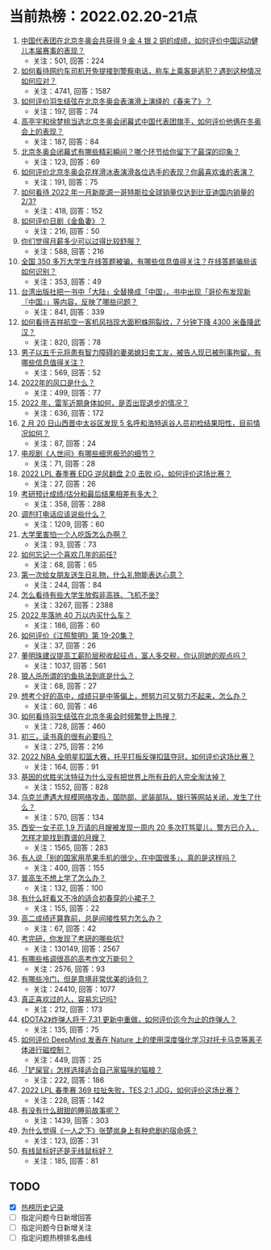 # 当前热榜：2022.02.20-21点
1. [中国代表团在北京冬奥会共获得 9 金 4 银 2 铜的成绩，如何评价中国运动健儿本届赛事的表现？](https://www.zhihu.com/question/517631325)
    * 关注：501, 回答：224
2. [如何看待网约车司机开免提接到警察电话，称车上乘客是逃犯？遇到这种情况如何应对？](https://www.zhihu.com/question/517443016)
    * 关注：4741, 回答：1587
3. [如何评价羽生结弦在北京冬奥会表演滑上演绎的《春来了》？](https://www.zhihu.com/question/517635703)
    * 关注：197, 回答：74
4. [高亭宇和徐梦桃当选北京冬奥会闭幕式中国代表团旗手，如何评价他俩在冬奥会上的表现？](https://www.zhihu.com/question/517606987)
    * 关注：187, 回答：84
5. [北京冬奥会闭幕式有哪些精彩瞬间？哪个环节给你留下了最深的印象？](https://www.zhihu.com/question/517680993)
    * 关注：123, 回答：69
6. [如何评价北京冬奥会花样滑冰表演滑各位选手的表现？你最喜欢谁的表演？](https://www.zhihu.com/question/517620184)
    * 关注：191, 回答：75
7. [如何看待 2022 年一月新能源一哥特斯拉全球销量仅达到比亚迪国内销量的 2/3?](https://www.zhihu.com/question/517222546)
    * 关注：418, 回答：152
8. [如何评价日剧《金鱼妻》？](https://www.zhihu.com/question/516461869)
    * 关注：216, 回答：50
9. [你们觉得月薪多少可以过得比较舒服？](https://www.zhihu.com/question/517236970)
    * 关注：588, 回答：216
10. [全国 350 多万大学生在线答题被骗，有哪些信息值得关注？在线答题骗局该如何识别？](https://www.zhihu.com/question/517285995)
    * 关注：353, 回答：49
11. [台湾出版社把一书中「大陆」全替换成「中国」，书中出现「哥伦布发现新『中国』」等内容，反映了哪些问题？](https://www.zhihu.com/question/517600602)
    * 关注：841, 回答：339
12. [如何看待吉祥航空一客机风挡现大面积蛛网裂纹，7 分钟下降 4300 米备降武汉？](https://www.zhihu.com/question/517618431)
    * 关注：820, 回答：78
13. [男子以五千元将患有智力障碍的妻弟媳妇卖工友，被告人现已被刑事拘留，有哪些信息值得关注？](https://www.zhihu.com/question/517429184)
    * 关注：569, 回答：52
14. [2022年的风口是什么？](https://www.zhihu.com/question/511953598)
    * 关注：499, 回答：77
15. [2022 年，雷军近期身体如何，是否出现退步的情况？](https://www.zhihu.com/question/509248391)
    * 关注：636, 回答：172
16. [2 月 20 日山西晋中太谷区发现 5 名呼和浩特返谷人员初检结果阳性，目前情况如何？](https://www.zhihu.com/question/517597598)
    * 关注：87, 回答：24
17. [电视剧《人世间》有哪些细思极恐的细节？](https://www.zhihu.com/question/509511198)
    * 关注：71, 回答：28
18. [2022 LPL 春季赛 EDG 逆风翻盘 2:0 击败 iG，如何评价这场比赛？](https://www.zhihu.com/question/517666544)
    * 关注：27, 回答：26
19. [考研预计成绩/估分和最后结果相差有多大？](https://www.zhihu.com/question/437945419)
    * 关注：358, 回答：288
20. [调剂打电话应该说些什么？](https://www.zhihu.com/question/373441114)
    * 关注：1209, 回答：60
21. [大学里害怕一个人吃饭怎么办啊？](https://www.zhihu.com/question/517673346)
    * 关注：93, 回答：73
22. [如何忘记一个喜欢几年的前任?](https://www.zhihu.com/question/515382129)
    * 关注：68, 回答：65
23. [第一次给女朋友送生日礼物，什么礼物能表达心意？](https://www.zhihu.com/question/264523011)
    * 关注：244, 回答：84
24. [怎么看待有些大学生放假非高铁、飞机不坐?](https://www.zhihu.com/question/517075226)
    * 关注：3267, 回答：2388
25. [2022 年落地 40 万以内买什么车？](https://www.zhihu.com/question/516897347)
    * 关注：186, 回答：60
26. [如何评价《江照黎明》第 19-20集？](https://www.zhihu.com/question/517538233)
    * 关注：37, 回答：26
27. [董明珠建议提高工薪阶层税收起征点，富人多交税，你认同她的观点吗？](https://www.zhihu.com/question/517621006)
    * 关注：1037, 回答：561
28. [狼人杀所谓的钓鱼执法到底是什么？](https://www.zhihu.com/question/512817436)
    * 关注：68, 回答：27
29. [想考个好的高中，成绩只是中等偏上，想努力可又努力不起来，怎么办？](https://www.zhihu.com/question/517636030)
    * 关注：60, 回答：46
30. [如何看待羽生结弦在北京冬奥会时频繁登上热搜？](https://www.zhihu.com/question/507514601)
    * 关注：728, 回答：460
31. [初三，读书真的很有必要吗？](https://www.zhihu.com/question/515460842)
    * 关注：275, 回答：216
32. [2022 NBA 全明星扣篮大赛，托平打板反弹扣篮夺冠，如何评价这场比赛？](https://www.zhihu.com/question/517614582)
    * 关注：164, 回答：91
33. [基因的优胜劣汰特征为什么没有把世界上所有丑的人完全淘汰掉？](https://www.zhihu.com/question/47029498)
    * 关注：1552, 回答：828
34. [乌克兰遭遇大规模网络攻击，国防部、武装部队、银行等网站关闭，发生了什么？](https://www.zhihu.com/question/516850068)
    * 关注：570, 回答：134
35. [西安一女子花 1.9 万请的月嫂被发现一周内 20 多次打骂婴儿，警方已介入，怎样才能找到靠谱的月嫂？](https://www.zhihu.com/question/517435497)
    * 关注：1565, 回答：283
36. [有人说「别的国家用苹果手机的很少，在中国很多」，真的是这样吗？](https://www.zhihu.com/question/515053858)
    * 关注：400, 回答：155
37. [普高生不想上学了怎么办？](https://www.zhihu.com/question/517539973)
    * 关注：132, 回答：100
38. [有什么好看又不冷的适合初春穿的小裙子？](https://www.zhihu.com/question/516007235)
    * 关注：155, 回答：22
39. [高二成绩还算靠前，总是间接性努力怎么办？](https://www.zhihu.com/question/517623082)
    * 关注：67, 回答：42
40. [考完研，你发现了考研的哪些坑?](https://www.zhihu.com/question/307236986)
    * 关注：130149, 回答：2567
41. [有哪些格调很高的高考作文万能句？](https://www.zhihu.com/question/265353821)
    * 关注：2576, 回答：93
42. [有哪些冷门，但是意境非常优美的诗句？](https://www.zhihu.com/question/27967946)
    * 关注：24410, 回答：1077
43. [真正喜欢过的人，容易忘记吗?](https://www.zhihu.com/question/516220359)
    * 关注：212, 回答：173
44. [《DOTA2》炸弹人将于 7.31 更新中重做，如何评价迄今为止的炸弹人？](https://www.zhihu.com/question/517447616)
    * 关注：135, 回答：75
45. [如何评价 DeepMind 发表在 Nature 上的使用深度强化学习对托卡马克等离子体进行磁控制？](https://www.zhihu.com/question/517074310)
    * 关注：449, 回答：25
46. [「铲屎官」怎样选择适合自己家猫咪的猫粮？](https://www.zhihu.com/question/517304952)
    * 关注：222, 回答：186
47. [2022 LPL 春季赛 369 拉扯失败，TES 2:1 JDG，如何评价这场比赛？](https://www.zhihu.com/question/517508877)
    * 关注：228, 回答：142
48. [有没有什么甜甜的睡前故事呢？](https://www.zhihu.com/question/368001087)
    * 关注：1439, 回答：303
49. [为什么觉得《一人之下》张楚岚身上有种悲剧的宿命感？](https://www.zhihu.com/question/490282336)
    * 关注：123, 回答：31
50. [有线鼠标好还是无线鼠标好？](https://www.zhihu.com/question/26764716)
    * 关注：185, 回答：81
## TODO
* [x] [热榜历史记录](hot_history/AllHot.md)
* [ ] 指定问题今日新增回答
* [ ] 指定问题今日新增关注
* [ ] 指定问题热榜排名曲线
